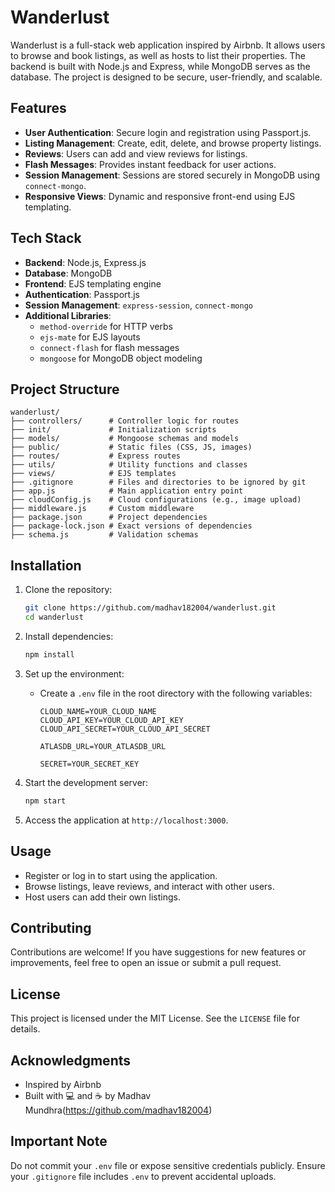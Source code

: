 # Wanderlust

Wanderlust is a full-stack web application inspired by Airbnb. It allows users to browse and book listings, as well as hosts to list their properties. The backend is built with Node.js and Express, while MongoDB serves as the database. The project is designed to be secure, user-friendly, and scalable.

## Features

- **User Authentication**: Secure login and registration using Passport.js.
- **Listing Management**: Create, edit, delete, and browse property listings.
- **Reviews**: Users can add and view reviews for listings.
- **Flash Messages**: Provides instant feedback for user actions.
- **Session Management**: Sessions are stored securely in MongoDB using `connect-mongo`.
- **Responsive Views**: Dynamic and responsive front-end using EJS templating.

## Tech Stack

- **Backend**: Node.js, Express.js
- **Database**: MongoDB
- **Frontend**: EJS templating engine
- **Authentication**: Passport.js
- **Session Management**: `express-session`, `connect-mongo`
- **Additional Libraries**:
  - `method-override` for HTTP verbs
  - `ejs-mate` for EJS layouts
  - `connect-flash` for flash messages
  - `mongoose` for MongoDB object modeling

## Project Structure

```
wanderlust/
├── controllers/      # Controller logic for routes
├── init/             # Initialization scripts
├── models/           # Mongoose schemas and models
├── public/           # Static files (CSS, JS, images)
├── routes/           # Express routes
├── utils/            # Utility functions and classes
├── views/            # EJS templates
├── .gitignore        # Files and directories to be ignored by git
├── app.js            # Main application entry point
├── cloudConfig.js    # Cloud configurations (e.g., image upload)
├── middleware.js     # Custom middleware
├── package.json      # Project dependencies
├── package-lock.json # Exact versions of dependencies
├── schema.js         # Validation schemas
```

## Installation

1. Clone the repository:
   ```bash
   git clone https://github.com/madhav182004/wanderlust.git
   cd wanderlust
   ```

2. Install dependencies:
   ```bash
   npm install
   ```

3. Set up the environment:
   - Create a `.env` file in the root directory with the following variables:
     ```
     CLOUD_NAME=YOUR_CLOUD_NAME
     CLOUD_API_KEY=YOUR_CLOUD_API_KEY
     CLOUD_API_SECRET=YOUR_CLOUD_API_SECRET

     ATLASDB_URL=YOUR_ATLASDB_URL

     SECRET=YOUR_SECRET_KEY
     ```

4. Start the development server:
   ```bash
   npm start
   ```

5. Access the application at `http://localhost:3000`.

## Usage

- Register or log in to start using the application.
- Browse listings, leave reviews, and interact with other users.
- Host users can add their own listings.

## Contributing

Contributions are welcome! If you have suggestions for new features or improvements, feel free to open an issue or submit a pull request.

## License

This project is licensed under the MIT License. See the `LICENSE` file for details.

## Acknowledgments

- Inspired by Airbnb
- Built with 💻 and ☕ by Madhav Mundhra(https://github.com/madhav182004)

## Important Note
Do not commit your `.env` file or expose sensitive credentials publicly. Ensure your `.gitignore` file includes `.env` to prevent accidental uploads.
